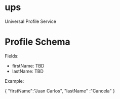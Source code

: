 # ups
Universal Profile Service

# Profile Schema

Fields:

* firstName: TBD
* lastName: TBD


Example:

{
  "firstName":"Juan Carlos",
  "lastName" :"Cancela"
}
